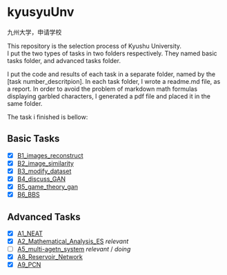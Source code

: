 # kyusyuUnv
九州大学，申请学校

This repository is the selection process of Kyushu University.  
I put the two types of tasks in two folders respectively.
They named basic tasks folder, and advanced tasks folder.

I put the code and results of each task in a separate folder, named by the [task number_descritpion].
In each task folder, I wrote a readme.md file, as a report.
In order to avoid the problem of markdown math formulas displaying garbled characters, I generated a pdf file and placed it in the same folder.

The task i finished is bellow:

## Basic Tasks
- [x] [B1_images_reconstruct](Basic_Tasks/B1_images_reconstruct/README.md)
- [x] [B2_image_similarity](Basic_Tasks/B2_image_similarity/README.md) 
- [x] [B3_modify_dataset](Basic_Tasks/B3_modify_dataset/README.md)
- [x] [B4_discuss_GAN](Basic_Tasks/B4_discuss_GAN/README.md)
- [x] [B5_game_theory_gan](Basic_Tasks/B5_game_theory_gan/README.md)
- [x] [B6_BBS](Basic_Tasks/B6_BBS/README.md)

## Advanced Tasks
- [x] [A1_NEAT](Advanced_Tasks/A1_NEAT/README.md)
- [x] [A2_Mathematical_Analysis_ES](Advanced_Tasks/A2_Mathematical_Analysis_EC/README.md) *relevant*
- [ ] [A5_multi-agetn_system](Advanced_Tasks/A5_multi-agent_system/README.md) *relevant* / *doing*
- [x] [A8_Reservoir_Network](Advanced_Tasks/A8_Reservoir_network/README.md)
- [x] [A9_PCN](Advanced_Tasks/A9_PCN/README.md)
